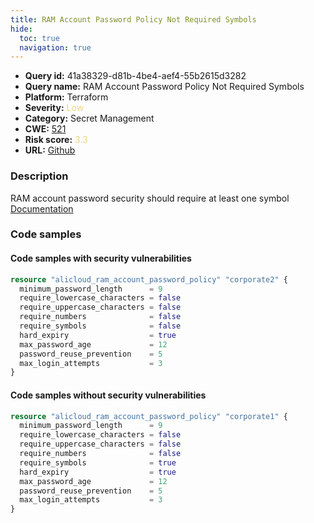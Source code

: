 ```yaml
---
title: RAM Account Password Policy Not Required Symbols
hide:
  toc: true
  navigation: true
---
```


<style>
  .highlight .hll {
    background-color: #ff171742;
  }
  .md-content {
    max-width: 1100px;
    margin: 0 auto;
  }
</style>

-   **Query id:** 41a38329-d81b-4be4-aef4-55b2615d3282
-   **Query name:** RAM Account Password Policy Not Required Symbols
-   **Platform:** Terraform
-   **Severity:** <span style="color:#edd57e">Low</span>
-   **Category:** Secret Management
-   **CWE:** <a href="https://cwe.mitre.org/data/definitions/521.html" onclick="newWindowOpenerSafe(event, 'https://cwe.mitre.org/data/definitions/521.html')">521</a>
-   **Risk score:** <span style="color:#edd57e">3.3</span>
-   **URL:** [Github](https://github.com/Checkmarx/kics/tree/master/assets/queries/terraform/alicloud/ram_account_password_policy_not_required_symbols)

### Description
RAM account password security should require at least one symbol<br>
[Documentation](https://registry.terraform.io/providers/aliyun/alicloud/latest/docs/resources/ram_account_password_policy#require_symbols)

### Code samples
#### Code samples with security vulnerabilities
```tf title="Positive test num. 1 - tf file" hl_lines="6"
resource "alicloud_ram_account_password_policy" "corporate2" {
  minimum_password_length      = 9
  require_lowercase_characters = false
  require_uppercase_characters = false
  require_numbers              = false
  require_symbols              = false
  hard_expiry                  = true
  max_password_age             = 12
  password_reuse_prevention    = 5
  max_login_attempts           = 3
}

```


#### Code samples without security vulnerabilities
```tf title="Negative test num. 1 - tf file"
resource "alicloud_ram_account_password_policy" "corporate1" {
  minimum_password_length      = 9
  require_lowercase_characters = false
  require_uppercase_characters = false
  require_numbers              = false
  require_symbols              = true
  hard_expiry                  = true
  max_password_age             = 12
  password_reuse_prevention    = 5
  max_login_attempts           = 3
}

```

